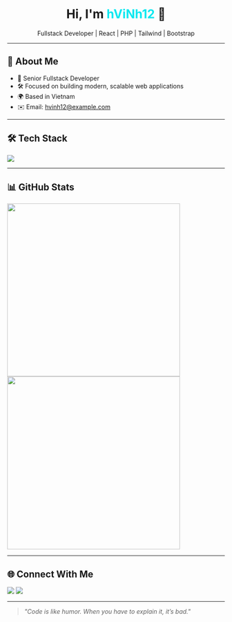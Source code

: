 <!-- CLEAN & PROFESSIONAL README -->

<h1 align="center">Hi, I'm <span style="color:#0AE8F0">hViNh12</span> 👋</h1>
<p align="center">Fullstack Developer | React | PHP | Tailwind | Bootstrap</p>

---

## 🚀 About Me
- 💼 Senior Fullstack Developer
- 🛠️ Focused on building modern, scalable web applications
- 🌍 Based in Vietnam
- ✉️ Email: hvinh12@example.com

---

## 🛠️ Tech Stack
<p>
  <img src="https://skillicons.dev/icons?i=react,tailwind,php,bootstrap,js,ts,html,css,git,github,vscode,linux,docker,nodejs" />
</p>

---

## 📊 GitHub Stats
<p>
  <img src="https://github-readme-stats.vercel.app/api?username=hViNh12&show_icons=true&theme=radical&hide_border=true&custom_title=GitHub+Stats" width="400" />
  <img src="https://github-readme-streak-stats.herokuapp.com?user=hViNh12&theme=radical&hide_border=true" width="400" />
</p>

---

## 🌐 Connect With Me
<p>
  <a href="https://linkedin.com/in/hvinh12"><img src="https://img.shields.io/badge/LinkedIn-blue?style=for-the-badge&logo=linkedin&logoColor=white"/></a>
  <a href="mailto:hvinh12@example.com"><img src="https://img.shields.io/badge/Email-D14836?style=for-the-badge&logo=gmail&logoColor=white"/></a>
</p>

---

> *"Code is like humor. When you have to explain it, it’s bad."*
